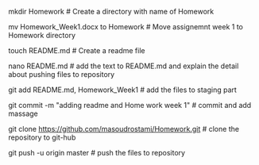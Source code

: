 mkdir Homework # Create a directory with name of Homework

mv Homework_Week1.docx to Homework # Move assignemnt week 1 to Homework directory

touch README.md # Create a readme file

nano README.md # add the text to README.md and explain the detail about pushing files to repository

git add README.md, Homework_Week1 # add the files to staging part

git commit -m "adding readme and Home work week 1" # commit and add massage 

git clone https://github.com/masoudrostami/Homework.git # clone the repository to git-hub

git push -u origin master # push the files to repository



